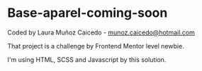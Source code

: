 # Base-aparel-coming-soon

Coded by Laura Muñoz Caicedo - munoz.caicedo@hotmail.com

That project is a challenge by Frontend Mentor level newbie. 

I'm using HTML, SCSS and Javascript by this solution.

